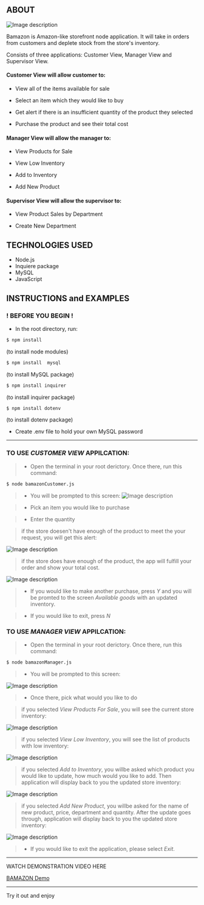 
## ABOUT
![Image description](img/BAMAZON.png)

Bamazon is Amazon-like storefront node application. It will take in orders from customers and deplete stock from the store's inventory. 

Consists of three applications: Customer View, Manager View and Supervisor View.

#### Customer View will allow customer to:

 - View all of the items available for sale

 - Select an item which they would like to buy

 - Get alert if there is an insufficient quantity of the product they selected

 - Purchase the product and see their total cost

#### Manager View will allow the manager to:

 - View Products for Sale

 - View Low Inventory

 - Add to Inventory

 - Add New Product

#### Supervisor View will allow the supervisor to:

 - View Product Sales by Department
 
  - Create New Department

## TECHNOLOGIES USED

- Node.js
- Inquiere package
- MySQL
- JavaScript

## INSTRUCTIONS and EXAMPLES

### ! BEFORE YOU BEGIN ! 

- In the root directory, run:
```sh
$ npm install 
```
(to install node modules)

```sh
$ npm install  mysql
```
(to install MySQL package)

```sh
$ npm install inquirer
```
(to install inquirer package)

```sh
$ npm install dotenv
```
(to install dotenv package)

- Create .env file to hold your own MySQL password
********

### TO USE _CUSTOMER VIEW_ APPILCATION:

> - Open the terminal in your root derictory. Once there, run this command:

```sh
$ node bamazonCustomer.js
```
> - You will be prompted to this screen:
![Image description](img/customer_1.png)

> - Pick an item you would like to purchase

> - Enter the quantity

> if the store doesen't have enough of the product to meet the your request, you will get this alert:

![Image description](img/customer_2.png)

>if the store does have enough of the product, the app will fulfill your order and show your total cost.

![Image description](img/customer_3.png)

> - If you would like to make another purchase, press _Y_ and you will be promted to the screen _Available goods_ with an updated inventory.

> - If you would like to exit, press _N_

### TO USE _MANAGER VIEW_ APPILCATION:

> - Open the terminal in your root derictory. Once there, run this command:

```sh
$ node bamazonManager.js
```
> - You will be prompted to this screen:

![Image description](img/manager_1.png)

> - Once there, pick what would you like to do

> if you selected _View Products For Sale_, you will see the current store inventory:

![Image description](img/manager_2.png)


> if you selected _View Low Inventory_, you will see the list of products with low inventory:

![Image description](img/manager_3.png)


> if you selected _Add to Inventory_, you willbe asked which product you would like to update, how much would you like to add. Then application will display back to you the updated store inventory:

![Image description](img/manager_4.png)

> if you selected _Add New Product_, you willbe asked for the name of new product, price, department and quantity. After the update goes through, application will display back to you the updated store inventory:

![Image description](img/manager_5.png)

> - If you would like to exit the application, please select _Exit_.



********
WATCH DEMONSTRATION VIDEO HERE

<a href="https://drive.google.com/file/d/1Cn_yqZSHWppXDJCHAHOeESxWovxc7eMS/view"  target="_blank">BAMAZON Demo</a>

********
Try it out and enjoy




